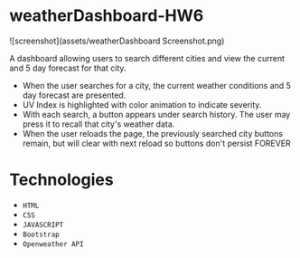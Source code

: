 # weatherDashboard-HW6

![screenshot](assets/weatherDashboard Screenshot.png)

A dashboard allowing users to search different cities and view the current and 5 day forecast for that city.

- When the user searches for a city, the current weather conditions and 5 day forecast are presented.
- UV Index is highlighted with color animation to indicate severity.
- With each search, a button appears under search history. The user may press it to recall that city's weather data.
- When the user reloads the page, the previously searched city buttons remain, but will clear with next reload so buttons don't persist FOREVER

# Technologies

- `HTML`
- `CSS`
- `JAVASCRIPT`
- `Bootstrap`
- `Openweather API`
